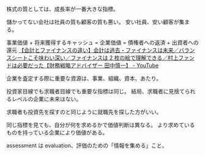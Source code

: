 株式の質としては、成長率が一番大きな指標。

儲かってない会社は社員の質も顧客の質も悪い。
安い社員、安い顧客が集まる。

事業価値 + 将来獲得するキャッシュ = 企業価値 = 債権者への返済 + 出資者への還元
[【会計とファイナンスの違い】会計は過去・ファイナンスは未来／バランスシートこそ味わい深い／ファイナンスは 2 枚の絵で理解できる／村上ファンドは必要だった【財務戦略アドバイザー 田中慎一】 - YouTube](https://www.youtube.com/watch?v=mCXfq8IQbcQ)

企業を査定する際に重要な資源は、事業、組織、資本、あたり。

投資家目線でも求職者目線でも重要な指標は同じ。
結局、求職者に見捨てられるレベルの企業に未来はない。

求職者も投資先を探すのと同じように就職先を探した方がいい。

同じ指標を見ても、自分が何を求めるかで価値判断は異なる。
より求めているものを持っている企業により価値がある。

assessment は evaluation、評価のための「情報を集める」こと。
